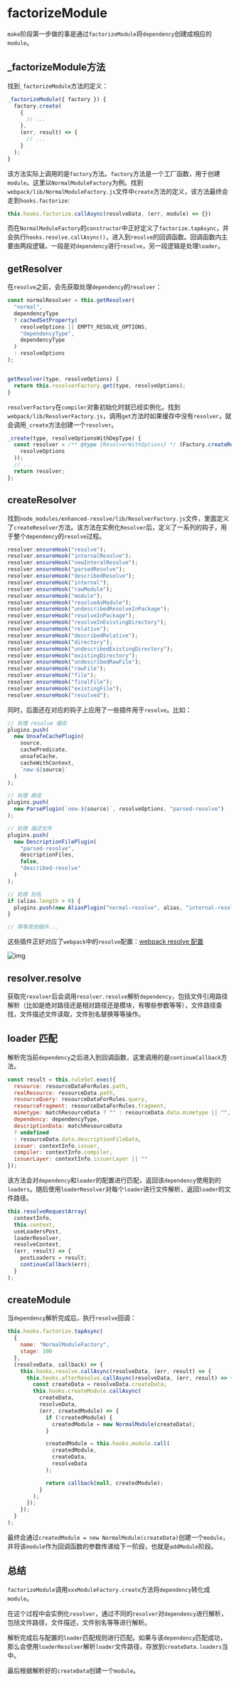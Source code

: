 # factorizeModule

`make`阶段第一步做的事是通过`factorizeModule`将`dependency`创建成相应的`module`。

## _factorizeModule方法

找到`_factorizeModule`方法的定义：

```javascript
_factorizeModule({ factory }) {
  factory.create(
    {
      // ...
    },
    (err, result) => {
      // ...
    }
  );
}
```

该方法实际上调用的是`factory`方法。`factory`方法是一个工厂函数，用于创建`module`。这里以`NormalModuleFactory`为例。找到`webpack/lib/NormalModuleFactory.js`文件中`create`方法的定义，该方法最终会走到`hooks.factorize`:

```javascript
this.hooks.factorize.callAsync(resolveData, (err, module) => {})
```

而在`NormalModuleFactory`的`constructor`中正好定义了`factorize.tapAsync`，并会执行`hooks.resolve.callAsync()`，进入到`resolve`的回调函数。回调函数内主要由两段逻辑，一段是对`dependency`进行`resolve`，另一段逻辑是处理`loader`。

## getResolver

在`resolve`之前，会先获取处理`dependency`的`resolver`：

```javascript
const normalResolver = this.getResolver(
  "normal",
  dependencyType
  ? cachedSetProperty(
    resolveOptions || EMPTY_RESOLVE_OPTIONS,
    "dependencyType",
    dependencyType
  )
  : resolveOptions
);


getResolver(type, resolveOptions) {
  return this.resolverFactory.get(type, resolveOptions);
}
```

`resolverFactory`在`compiler`对象初始化时就已经实例化。找到`webpack/lib/ResolverFactory.js`，调用`get`方法时如果缓存中没有`resolver`，就会调用`_create`方法创建一个`resolver`。

```javascript
_create(type, resolveOptionsWithDepType) {
  const resolver = /** @type {ResolverWithOptions} */ (Factory.createResolver(
    resolveOptions
  ));
  // ...
  return resolver;
};
```

## createResolver

找到`node_modules/enhanced-resolve/lib/ResolverFactory.js`文件，里面定义了`createResolver`方法。该方法在实例化`Resolver`后，定义了一系列的钩子，用于整个`dependency`的`resolve`过程。

```javascript
resolver.ensureHook("resolve");
resolver.ensureHook("internalResolve");
resolver.ensureHook("newInteralResolve");
resolver.ensureHook("parsedResolve");
resolver.ensureHook("describedResolve");
resolver.ensureHook("internal");
resolver.ensureHook("rawModule");
resolver.ensureHook("module");
resolver.ensureHook("resolveAsModule");
resolver.ensureHook("undescribedResolveInPackage");
resolver.ensureHook("resolveInPackage");
resolver.ensureHook("resolveInExistingDirectory");
resolver.ensureHook("relative");
resolver.ensureHook("describedRelative");
resolver.ensureHook("directory");
resolver.ensureHook("undescribedExistingDirectory");
resolver.ensureHook("existingDirectory");
resolver.ensureHook("undescribedRawFile");
resolver.ensureHook("rawFile");
resolver.ensureHook("file");
resolver.ensureHook("finalFile");
resolver.ensureHook("existingFile");
resolver.ensureHook("resolved");
```

同时，后面还在对应的钩子上应用了一些插件用于`resolve`。比如：

```javascript
// 处理 resolve 缓存
plugins.push(
  new UnsafeCachePlugin(
    source,
    cachePredicate,
    unsafeCache,
    cacheWithContext,
    `new-${source}`
  )
);

// 处理 路径
plugins.push(
  new ParsePlugin(`new-${source}`, resolveOptions, "parsed-resolve")
);

// 处理 描述文件
plugins.push(
  new DescriptionFilePlugin(
    "parsed-resolve",
    descriptionFiles,
    false,
    "described-resolve"
  )
);

// 处理 别名
if (alias.length > 0) {
  plugins.push(new AliasPlugin("normal-resolve", alias, "internal-resolve"));
}

// 等等其他插件...
```

这些插件正好对应了`webpack`中的`resolve`配置：[webpack resolve 配置](https://webpack.docschina.org/configuration/resolve/)

![img](./imgs/resolve/webpack-resolve.png)

## resolver.resolve

获取完`resolver`后会调用`resolver.resolve`解析`dependency`，包括文件引用路径解析（比如是绝对路径还是相对路径还是模块，有哪些参数等等），文件路径查找，文件描述文件读取，文件别名替换等等操作。

## loader 匹配

解析完当前`dependency`之后进入到回调函数，这里调用的是`continueCallback`方法。

```javascript
const result = this.ruleSet.exec({
  resource: resourceDataForRules.path,
  realResource: resourceData.path,
  resourceQuery: resourceDataForRules.query,
  resourceFragment: resourceDataForRules.fragment,
  mimetype: matchResourceData ? "" : resourceData.data.mimetype || "",
  dependency: dependencyType,
  descriptionData: matchResourceData
  ? undefined
  : resourceData.data.descriptionFileData,
  issuer: contextInfo.issuer,
  compiler: contextInfo.compiler,
  issuerLayer: contextInfo.issuerLayer || ""
});
```

该方法会对`dependency`和`loader`的配置进行匹配，返回该`dependency`使用到的`loaders`。随后使用`loaderResolver`对每个`loader`进行文件解析，返回`loader`的文件路径。

```javascript
this.resolveRequestArray(
  contextInfo,
  this.context,
  useLoadersPost,
  loaderResolver,
  resolveContext,
  (err, result) => {
    postLoaders = result;
    continueCallback(err);
  }
);
```

## createModule

当`dependency`解析完成后，执行`resolve`回调：

```javascript
this.hooks.factorize.tapAsync(
  {
    name: "NormalModuleFactory",
    stage: 100
  },
  (resolveData, callback) => {
    this.hooks.resolve.callAsync(resolveData, (err, result) => {
      this.hooks.afterResolve.callAsync(resolveData, (err, result) => {
        const createData = resolveData.createData;
        this.hooks.createModule.callAsync(
          createData,
          resolveData,
          (err, createdModule) => {
            if (!createdModule) {
              createdModule = new NormalModule(createData);
            }

            createdModule = this.hooks.module.call(
              createdModule,
              createData,
              resolveData
            );

            return callback(null, createdModule);
          }
        );
      });
    });
  }
);
```

最终会通过`createdModule = new NormalModule(createData)`创建一个`module`，并将该`module`作为回调函数的参数传递给下一阶段，也就是`addModule`阶段。

## 总结

`factorizeModule`调用`xxxModuleFactory.create`方法将`dependency`转化成`module`。

在这个过程中会实例化`resolver`，通过不同的`resolver`对`dependency`进行解析，包括文件路径，文件描述，文件别名等等进行解析。

解析完成后与配置的`loader`匹配规则进行匹配。如果与该`dependency`匹配成功，那么会使用`loaderResolver`解析`loader`文件路径，存放到`createData.loaders`当中。

最后根据解析好的`createData`创建一个`module`。